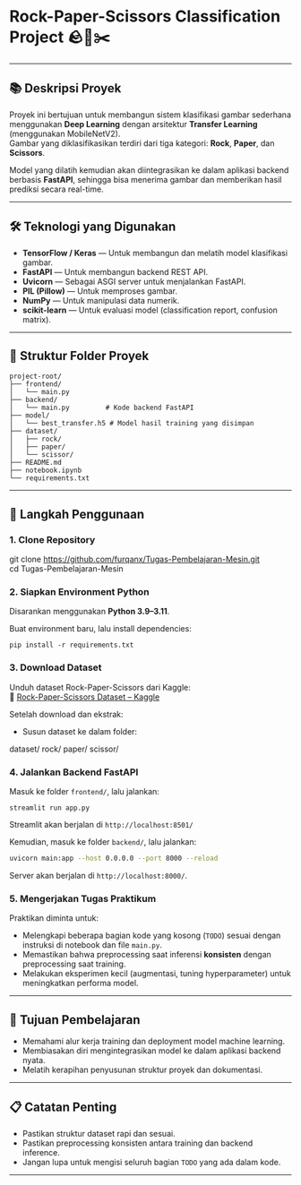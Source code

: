 # Rock-Paper-Scissors Classification Project 🪨📄✂️

---

## 📚 Deskripsi Proyek

Proyek ini bertujuan untuk membangun sistem klasifikasi gambar sederhana menggunakan **Deep Learning** dengan arsitektur **Transfer Learning** (menggunakan MobileNetV2).  
Gambar yang diklasifikasikan terdiri dari tiga kategori: **Rock**, **Paper**, dan **Scissors**.

Model yang dilatih kemudian akan diintegrasikan ke dalam aplikasi backend berbasis **FastAPI**, sehingga bisa menerima gambar dan memberikan hasil prediksi secara real-time.

---

## 🛠️ Teknologi yang Digunakan

-   **TensorFlow / Keras** — Untuk membangun dan melatih model klasifikasi gambar.
-   **FastAPI** — Untuk membangun backend REST API.
-   **Uvicorn** — Sebagai ASGI server untuk menjalankan FastAPI.
-   **PIL (Pillow)** — Untuk memproses gambar.
-   **NumPy** — Untuk manipulasi data numerik.
-   **scikit-learn** — Untuk evaluasi model (classification report, confusion matrix).

---

## 📂 Struktur Folder Proyek

```
project-root/
├── frontend/
│   └── main.py
├── backend/
│   └── main.py         # Kode backend FastAPI
├── model/
│   └── best_transfer.h5 # Model hasil training yang disimpan
├── dataset/
│   ├── rock/
│   ├── paper/
│   └── scissor/
├── README.md
├── notebook.ipynb
└── requirements.txt
```

---

## 🚀 Langkah Penggunaan

### 1. Clone Repository

git clone https://github.com/furqanx/Tugas-Pembelajaran-Mesin.git <br>
cd Tugas-Pembelajaran-Mesin

### 2. Siapkan Environment Python

Disarankan menggunakan **Python 3.9–3.11**.

Buat environment baru, lalu install dependencies:

```
pip install -r requirements.txt
```

### 3. Download Dataset

Unduh dataset Rock-Paper-Scissors dari Kaggle:  
🔗 [Rock-Paper-Scissors Dataset – Kaggle](https://www.kaggle.com/datasets/drgfreeman/rockpaperscissors)

Setelah download dan ekstrak:

-   Susun dataset ke dalam folder:

dataset/
rock/
paper/
scissor/

### 4. Jalankan Backend FastAPI

Masuk ke folder `frontend/`, lalu jalankan:

```
streamlit run app.py
```

Streamlit akan berjalan di `http://localhost:8501/`

Kemudian, masuk ke folder `backend/`, lalu jalankan:

```bash
uvicorn main:app --host 0.0.0.0 --port 8000 --reload
```

Server akan berjalan di `http://localhost:8000/`.

### 5. Mengerjakan Tugas Praktikum

Praktikan diminta untuk:

-   Melengkapi beberapa bagian kode yang kosong (`TODO`) sesuai dengan instruksi di notebook dan file `main.py`.
-   Memastikan bahwa preprocessing saat inferensi **konsisten** dengan preprocessing saat training.
-   Melakukan eksperimen kecil (augmentasi, tuning hyperparameter) untuk meningkatkan performa model.

---

## 🎯 Tujuan Pembelajaran

-   Memahami alur kerja training dan deployment model machine learning.
-   Membiasakan diri mengintegrasikan model ke dalam aplikasi backend nyata.
-   Melatih kerapihan penyusunan struktur proyek dan dokumentasi.

---

## 📋 Catatan Penting

-   Pastikan struktur dataset rapi dan sesuai.
-   Pastikan preprocessing konsisten antara training dan backend inference.
-   Jangan lupa untuk mengisi seluruh bagian `TODO` yang ada dalam kode.

---
